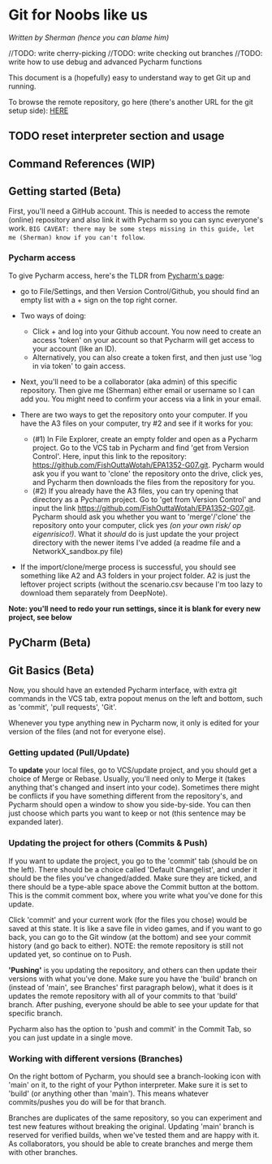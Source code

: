 # Git for Noobs like us
*Written by Sherman (hence you can blame him)*

//TODO: write cherry-picking
//TODO: write checking out branches 
//TODO: write how to use debug and advanced Pycharm functions

This document is a (hopefully) easy to understand way to get Git up and running. 

To browse the remote repository, go here (there's another URL for the git setup side): 
[HERE](https://github.com/FishOuttaWotah/EPA1352-G07/tree/main) 


## TODO reset interpreter section and usage
## Command References (WIP)

## Getting started (Beta)
First, you'll need a GitHub account. This is needed to access the remote (online) repository and also link it with Pycharm so you can sync everyone's work. `BIG CAVEAT: there may be some steps missing in this guide, let me (Sherman) know if you can't follow`.

### Pycharm access
To give Pycharm access, here's the TLDR from [Pycharm's page](https://www.jetbrains.com/help/pycharm/github.html#register-account):
- go to File/Settings, and then Version Control/Github, you should find an empty list with a + sign on the top right corner. 
- Two ways of doing: 
    - Click + and log into your Github account. You now need to create an access 'token' on your account so that Pycharm will get access to your account (like an ID).  
    - Alternatively, you can also create a token first, and then just use 'log in via token' to gain access. 
- Next, you'll need to be a collaborator (aka admin) of this specific repository. Then give me (Sherman) either email or username so I can add you. You might need to confirm your access via a link in your email.

- There are two ways to get the repository onto your computer. If you have the A3 files on your computer, try #2 and see if it works for you:
    - (#1) In File Explorer, create an empty folder and open as a Pycharm project. Go to the VCS tab in Pycharm and find 'get from Version Control'. Here, input this link to  the repository: <https://github.com/FishOuttaWotah/EPA1352-G07.git>. Pycharm would ask you if you want to 'clone' the repository onto the drive, click yes, and Pycharm then downloads the files from the repository for you.
    - (#2) If you already have the A3 files, you can try opening that directory as a Pycharm project. Go to 'get from Version Control' and input the link <https://github.com/FishOuttaWotah/EPA1352-G07.git>. Pycharm should ask you whether you want to 'merge'/'clone' the repository onto your computer, click yes *(on your own risk/ op eigenrisico!)*. What it *should* do is just update the your project directory with the newer items I've added (a readme file and a NetworkX_sandbox.py file)
- If the import/clone/merge process is successful, you should see something like A2 and A3 folders in your project folder. A2 is just the leftover project scripts (without the scenario.csv because I'm too lazy to download them separately from DeepNote).  

**Note: you'll need to redo your run settings, since it is blank for every new project, see below**

## PyCharm (Beta)


## Git Basics (Beta)
Now, you should have an extended Pycharm interface, with extra git commands in the VCS tab, extra popout menus on the left and bottom, such as 'commit', 'pull requests', 'Git'.

Whenever you type anything new in Pycharm now, it only is edited for your version of the files (and not for everyone else). 

### Getting updated (Pull/Update)
To **update** your local files, go to VCS/update project, and you should get a choice of Merge or Rebase. Usually, you'll need only to Merge it (takes anything that's changed and insert into your code). Sometimes there might be conflicts if you have something different from the repository's, and Pycharm should open a window to show you side-by-side. You can then just choose which parts you want to keep or not (this sentence may be expanded later).

### Updating the project for others (Commits & Push)
If you want to update the project, you go to the 'commit' tab (should be on the left). There should be a choice called 'Default Changelist', and under it should be the files you've changed/added. Make sure they are ticked, and there should be a type-able space above the Commit button at the bottom. This is the commit comment box, where you write what you've done for this update. 

Click 'commit' and your current work (for the files you chose) would be saved at this state. It is like a save file in video games, and if you want to go back, you can go to the Git window (at the bottom) and see your commit history (and go back to either). NOTE: the remote repository is still not updated yet, so continue on to Push.

**'Pushing'** is you updating the repository, and others can then update their versions with what you've done. Make sure you have the 'build' branch on (instead of 'main', see Branches' first paragraph below), what it does is it updates the remote repository with all of your commits to that 'build' branch. After pushing, everyone should be able to see your update for that specific branch.

Pycharm also has the option to 'push and commit' in the Commit Tab, so you can just update in a single move. 
 
### Working with different versions (Branches)
On the right bottom of Pycharm, you should see a branch-looking icon with 'main' on it, to the right of your Python interpreter. Make sure it is set to 'build' (or anything other than 'main'). This means whatever commits/pushes you do will be for that branch. 

Branches are duplicates of the same repository, so you can experiment and test new features without breaking the original. Updating 'main' branch is reserved for verified builds, when we've tested them and are happy with it. As collaborators, you should be able to create branches and merge them with other branches. 


